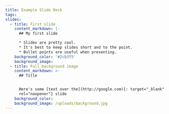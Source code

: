```yaml
---
title: Example Slide Deck
tags:
slides:
  - title: First slide
    content_markdown: |-
      ## My first slide

      * Slides are pretty cool.
      * It's best to keep slides short and to the point.
      * Bullet points are useful when presenting.
    background_color: '#2cb3f5'
    background_image:
  - title: Full background image
    content_markdown: >-
      ## Title


      Here's some [text over the](http://google.com){: target="_blank"
      rel="noopener"} slide
    background_color:
    background_image: /uploads/background.jpg
---
```

